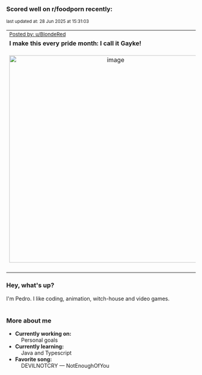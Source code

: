 ### Scored well on r/foodporn recently:

<p align="left"><sub>last updated at: 28 Jun 2025 at 15:31:03</sub></p>

|   |
| --- |
| <sub>[Posted by: u/BlondeRed][source]</sub> |
| **I make this every pride month: I call it Gayke!** | 
|<p align="center"> <img alt="image" src="https://i.redd.it/r34mfwuhb39f1.png" width="550" /> </p>|
|   |

### Hey, what's up?

I'm Pedro. I like coding, animation, witch-house and video games.<br><br>

### More about me
- **Currently working on:**  
&nbsp;&nbsp;&nbsp;&nbsp;Personal goals
- **Currently learning:**  
&nbsp;&nbsp;&nbsp;&nbsp;Java and Typescript
- **Favorite song:**  
&nbsp;&nbsp;&nbsp;&nbsp;DEVILNOTCRY — NotEnoughOfYou<br><br>

  



  
  
  
[linkedin]: https://linkedin.com/in/pedro-h-r-gomes-8a487b14a/
[gmail]: mailto:pilique11@gmail.com
[source]: https://reddit.com/r/FoodPorn/comments/1lk8fca/i_make_this_every_pride_month_i_call_it_gayke/
[redditAPI]: https://www.reddit.com/dev/api/